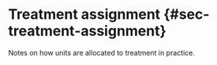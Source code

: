 # Treatment assignment {#sec-treatment-assignment}

Notes on how units are allocated to treatment in practice.
